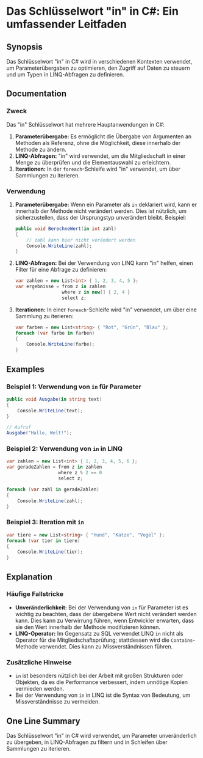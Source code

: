 <!--
Meta Description: # Das Schlüsselwort "in" in C#: Ein umfassender Leitfaden ## Synopsis Das Schlüsselwort "in" in C# wird in verschiedenen Kontexten verwendet, um Param...
Meta Keywords: der, linq, var, die, wird
-->

# Das Schlüsselwort "in" in C#: Ein umfassender Leitfaden

## Synopsis
Das Schlüsselwort "in" in C# wird in verschiedenen Kontexten verwendet, um Parameterübergaben zu optimieren, den Zugriff auf Daten zu steuern und um Typen in LINQ-Abfragen zu definieren.

## Documentation
### Zweck
Das "in" Schlüsselwort hat mehrere Hauptanwendungen in C#:
1. **Parameterübergabe:** Es ermöglicht die Übergabe von Argumenten an Methoden als Referenz, ohne die Möglichkeit, diese innerhalb der Methode zu ändern.
2. **LINQ-Abfragen:** "in" wird verwendet, um die Mitgliedschaft in einer Menge zu überprüfen und die Elementauswahl zu erleichtern.
3. **Iterationen:** In der `foreach`-Schleife wird "in" verwendet, um über Sammlungen zu iterieren.

### Verwendung
1. **Parameterübergabe:** Wenn ein Parameter als `in` deklariert wird, kann er innerhalb der Methode nicht verändert werden. Dies ist nützlich, um sicherzustellen, dass der Ursprungstyp unverändert bleibt. Beispiel:
   ```csharp
   public void BerechneWert(in int zahl)
   {
       // zahl kann hier nicht verändert werden
       Console.WriteLine(zahl);
   }
   ```

2. **LINQ-Abfragen:** Bei der Verwendung von LINQ kann "in" helfen, einen Filter für eine Abfrage zu definieren:
   ```csharp
   var zahlen = new List<int> { 1, 2, 3, 4, 5 };
   var ergebnisse = from z in zahlen
                    where z in new[] { 2, 4 }
                    select z;
   ```

3. **Iterationen:** In einer `foreach`-Schleife wird "in" verwendet, um über eine Sammlung zu iterieren:
   ```csharp
   var farben = new List<string> { "Rot", "Grün", "Blau" };
   foreach (var farbe in farben)
   {
       Console.WriteLine(farbe);
   }
   ```

## Examples
### Beispiel 1: Verwendung von `in` für Parameter
```csharp
public void Ausgabe(in string text)
{
    Console.WriteLine(text);
}

// Aufruf
Ausgabe("Hallo, Welt!");
```

### Beispiel 2: Verwendung von `in` in LINQ
```csharp
var zahlen = new List<int> { 1, 2, 3, 4, 5, 6 };
var geradeZahlen = from z in zahlen
                   where z % 2 == 0
                   select z;

foreach (var zahl in geradeZahlen)
{
    Console.WriteLine(zahl);
}
```

### Beispiel 3: Iteration mit `in`
```csharp
var tiere = new List<string> { "Hund", "Katze", "Vogel" };
foreach (var tier in tiere)
{
    Console.WriteLine(tier);
}
```

## Explanation
### Häufige Fallstricke
- **Unveränderlichkeit:** Bei der Verwendung von `in` für Parameter ist es wichtig zu beachten, dass der übergebene Wert nicht verändert werden kann. Dies kann zu Verwirrung führen, wenn Entwickler erwarten, dass sie den Wert innerhalb der Methode modifizieren können.
- **LINQ-Operator:** Im Gegensatz zu SQL verwendet LINQ `in` nicht als Operator für die Mitgliedschaftsprüfung; stattdessen wird die `Contains`-Methode verwendet. Dies kann zu Missverständnissen führen.

### Zusätzliche Hinweise
- `in` ist besonders nützlich bei der Arbeit mit großen Strukturen oder Objekten, da es die Performance verbessert, indem unnötige Kopien vermieden werden.
- Bei der Verwendung von `in` in LINQ ist die Syntax von Bedeutung, um Missverständnisse zu vermeiden.

## One Line Summary
Das Schlüsselwort "in" in C# wird verwendet, um Parameter unveränderlich zu übergeben, in LINQ-Abfragen zu filtern und in Schleifen über Sammlungen zu iterieren.